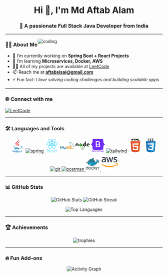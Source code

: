 <h1 align="center">Hi 👋, I'm Md Aftab Alam</h1>
<h3 align="center">🚀 A passionate Full Stack Java Developer from India</h3>

---

<img align="right" alt="coding" width="400" src="https://media.licdn.com/dms/image/v2/D5612AQGOmwfIE5mlWA/article-cover_image-shrink_720_1280/article-cover_image-shrink_720_1280/0/1674617947228?e=2147483647&v=beta&t=L-J1EFIJzlFXa-2bu5K-SqOT0PXYAaPZgXxnpneoF0U" >

### 👨‍💻 About Me
- 🔭 I’m currently working on **Spring Boot + React Projects**
- 🌱 I’m learning **Microservices, Docker, AWS**
- 👨‍💻 All of my projects are available at [LeetCode](https://leetcode.com/u/AftabAlam007/)
- 📫 Reach me at **aftabsisai@gmail.com**
- ⚡ Fun fact: *I love solving coding challenges and building scalable apps*

---

### 🌐 Connect with me
<p align="left">
<a href="https://leetcode.com/u/aftabalam007/" target="blank">
  <img align="center" src="https://raw.githubusercontent.com/rahuldkjain/github-profile-readme-generator/master/src/images/icons/Social/leet-code.svg" alt="LeetCode" height="30" width="40" />
</a>
</p>

---

### 🛠️ Languages and Tools
<p align="center"> 
  <a href="https://www.java.com" target="_blank"> <img src="https://raw.githubusercontent.com/devicons/devicon/master/icons/java/java-original.svg" alt="java" width="45" height="45"/> </a>
  <a href="https://spring.io/" target="_blank"> <img src="https://www.vectorlogo.zone/logos/springio/springio-icon.svg" alt="spring" width="45" height="45"/> </a>
  <a href="https://reactjs.org/" target="_blank"> <img src="https://raw.githubusercontent.com/devicons/devicon/master/icons/react/react-original-wordmark.svg" alt="react" width="45" height="45"/> </a>
  <a href="https://www.mysql.com/" target="_blank"> <img src="https://raw.githubusercontent.com/devicons/devicon/master/icons/mysql/mysql-original-wordmark.svg" alt="mysql" width="45" height="45"/> </a>
  <a href="https://nodejs.org" target="_blank"> <img src="https://raw.githubusercontent.com/devicons/devicon/master/icons/nodejs/nodejs-original-wordmark.svg" alt="nodejs" width="45" height="45"/> </a>
  <a href="https://getbootstrap.com" target="_blank"> <img src="https://raw.githubusercontent.com/devicons/devicon/master/icons/bootstrap/bootstrap-plain-wordmark.svg" alt="bootstrap" width="45" height="45"/> </a>
  <a href="https://tailwindcss.com/" target="_blank"> <img src="https://www.vectorlogo.zone/logos/tailwindcss/tailwindcss-icon.svg" alt="tailwind" width="45" height="45"/> </a>
  <a href="https://www.w3.org/html/" target="_blank"> <img src="https://raw.githubusercontent.com/devicons/devicon/master/icons/html5/html5-original-wordmark.svg" alt="html5" width="45" height="45"/> </a>
  <a href="https://www.w3schools.com/css/" target="_blank"> <img src="https://raw.githubusercontent.com/devicons/devicon/master/icons/css3/css3-original-wordmark.svg" alt="css3" width="45" height="45"/> </a>
  <a href="https://git-scm.com/" target="_blank"> <img src="https://www.vectorlogo.zone/logos/git-scm/git-scm-icon.svg" alt="git" width="45" height="45"/> </a>
  <a href="https://www.postman.com/" target="_blank"> <img src="https://www.vectorlogo.zone/logos/getpostman/getpostman-icon.svg" alt="postman" width="45" height="45"/> </a>
  <a href="https://www.docker.com/" target="_blank"> <img src="https://raw.githubusercontent.com/devicons/devicon/master/icons/docker/docker-original-wordmark.svg" alt="docker" width="45" height="45"/> </a>
  <a href="https://aws.amazon.com" target="_blank"> <img src="https://raw.githubusercontent.com/devicons/devicon/master/icons/amazonwebservices/amazonwebservices-original-wordmark.svg" alt="aws" width="55" height="55"/> </a>
</p>

---

### 📊 GitHub Stats
<p align="center">
  <img src="https://github-readme-stats.vercel.app/api?username=AftabAlam007&show_icons=true&theme=radical" alt="GitHub Stats" height="180em"/>
  <img src="https://github-readme-streak-stats.herokuapp.com/?user=AftabAlam007&theme=radical" alt="GitHub Streak" height="180em"/>
</p>

<p align="center">
  <img src="https://github-readme-stats.vercel.app/api/top-langs/?username=AftabAlam007&layout=compact&theme=radical" alt="Top Languages"/>
</p>

---

### 🏆 Achievements
<p align="center">
  <img src="https://github-profile-trophy.vercel.app/?username=AftabAlam007&theme=darkhub&row=1&column=6" alt="trophies"/>
</p>

---

### 🔥 Fun Add-ons
<p align="center">
  <img src="https://raw.githubusercontent.com/ashutosh00710/github-readme-activity-graph/master/graph/graph.png?username=AftabAlam007&theme=react-dark" alt="Activity Graph"/>
</p>
